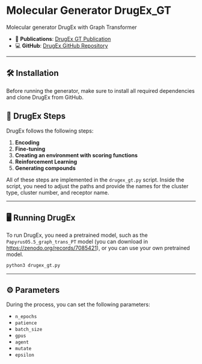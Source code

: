 # Molecular Generator DrugEx_GT

Molecular generator DrugEx with Graph Transformer

- 📄 **Publications**: [DrugEx GT Publication](https://jcheminf.biomedcentral.com/articles/10.1186/s13321-023-00694-z)
- 💻 **GitHub**: [DrugEx GitHub Repository](https://github.com/CDDLeiden/DrugEx)

---

## 🛠️ Installation

Before running the generator, make sure to install all required dependencies and clone DrugEx from GitHub.

## 🔄 DrugEx Steps

DrugEx follows the following steps:

1. **Encoding** 
2. **Fine-tuning**
3. **Creating an environment with scoring functions**
4. **Reinforcement Learning**
5. **Generating compounds**

All of these steps are implemented in the `drugex_gt.py` script. Inside the script, you need to adjust the paths and provide the names for the cluster type, cluster number, and receptor name.

---

## 🖥️ Running DrugEx

To run DrugEx, you need a pretrained model, such as the `Papyrus05.5_graph_trans_PT` model (you can download in https://zenodo.org/records/7085421), or you can use your own pretrained model.

```bash
python3 drugex_gt.py
```
---
## ⚙️ Parameters

During the process, you can set the following parameters:

- `n_epochs`
- `patience`
- `batch_size`
- `gpus`
- `agent`
- `mutate`
- `epsilon`
